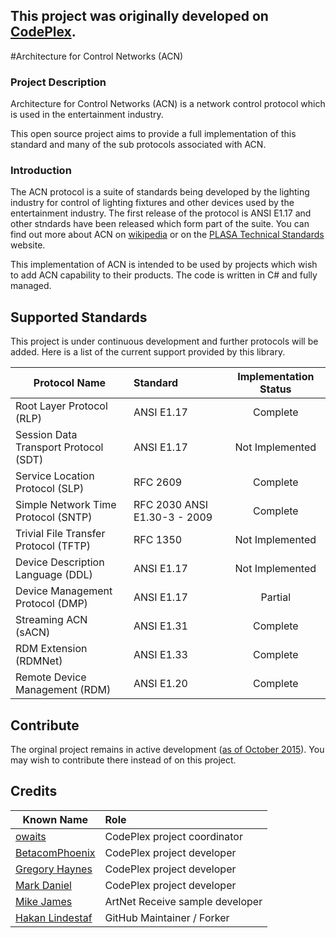This project was originally developed on [CodePlex](http://acn.codeplex.com). 
------

#Architecture for Control Networks (ACN)

### Project Description
Architecture for Control Networks (ACN) is a network control protocol which is used in the entertainment industry. 

This open source project aims to provide a full implementation of this standard and many of the sub protocols associated with ACN.

### Introduction
The ACN protocol is a suite of standards being developed by the lighting industry for control of lighting fixtures and other devices used by the entertainment industry. The first release of the protocol is ANSI E1.17 and other stndards have been released which form part of the suite. You can find out more about ACN on [wikipedia](http://en.wikipedia.org/wiki/Architecture_for_Control_Networks) or on the [PLASA Technical Standards](http://www.plasa.org/standards) website.

This implementation of ACN is intended to be used by projects which wish to add ACN capability to their products. The code is written in C# and fully managed.

## Supported Standards

This project is under continuous development and further protocols will be added. Here is a list of the current support provided by this library.

| Protocol Name                                          | Standard                       | Implementation Status      |
| -------------------------------------------------------|:------------------------------ |:--------------------------:|
| Root Layer Protocol (RLP)                              | ANSI E1.17                     | Complete                   |
| Session Data Transport Protocol (SDT)                  | ANSI E1.17                     | Not Implemented            |
| Service Location Protocol (SLP)                        | RFC 2609                       | Complete                   |
| Simple Network Time Protocol (SNTP)                    | RFC 2030 ANSI E1.30-3 - 2009   | Complete                   |
| Trivial File Transfer Protocol (TFTP)                  | RFC 1350                       | Not Implemented            |
| Device Description Language (DDL)                      | ANSI E1.17                     | Not Implemented            |
| Device Management Protocol (DMP)                       | ANSI E1.17                     | Partial                    |
| Streaming ACN (sACN)                                   | ANSI E1.31                     | Complete                   |
| RDM Extension (RDMNet)                                 | ANSI E1.33                     | Complete                   |
| Remote Device Management (RDM)                         | ANSI E1.20                     | Complete                   |

## Contribute
The orginal project remains in active development ([as of October 2015](http://acn.codeplex.com/SourceControl/list/changesets)). You may wish to contribute there instead of on this project. 

## Credits
| Known Name                                                                | Role                           |
| --------------------------------------------------------------------------|:------------------------------ |
| [owaits](http://www.codeplex.com/site/users/view/owaits)                  | CodePlex project coordinator   |
| [BetacomPhoenix](http://www.codeplex.com/site/users/view/BetacomPhoenix)  | CodePlex project developer     |
| [Gregory Haynes](http://www.codeplex.com/site/users/view/gregoryhaynes)   | CodePlex project developer     |
| [Mark Daniel](http://www.codeplex.com/site/users/view/MarkDaniel)         | CodePlex project developer     |
| [Mike James](https://github.com/MikeCodesDotNet)                          | ArtNet Receive sample developer|
| [Hakan Lindestaf](https://github.com/HakanL)                              | GitHub Maintainer / Forker     |
